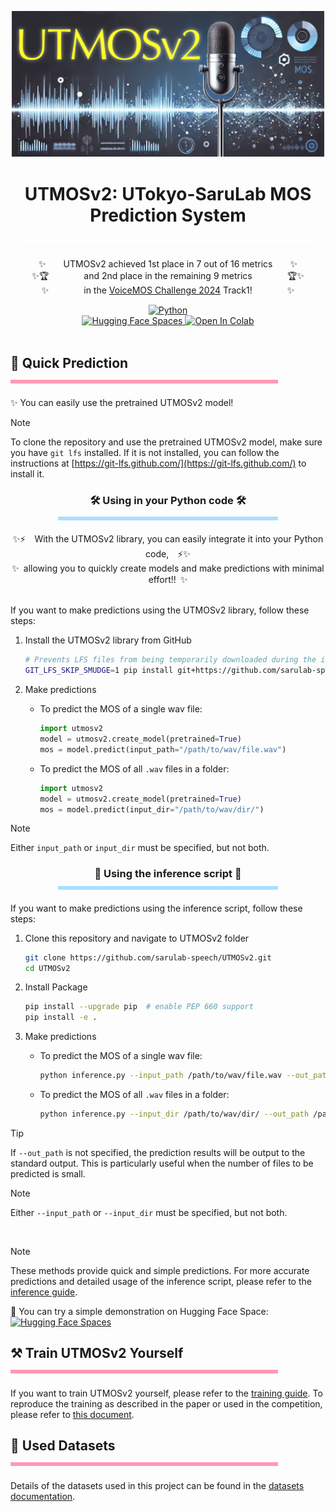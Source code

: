 <p align="center">
  <img src="docs/image/utmosv2.PNG" alt="utmosv2" width=500>
</p>

<h1 align="center">
  UTMOSv2: UTokyo-SaruLab MOS Prediction System
  <a href="https://github.com/sarulab-speech/UTMOSv2">
    <img width="94%" height="5px" src="docs/image/titleLine.svg">
  </a>
</h1>

<p align="center">
  ✨&emsp;&emsp;UTMOSv2 achieved 1st place in 7 out of 16 metrics&emsp;&emsp;✨<br>
  ✨🏆&emsp;&emsp;&emsp;&emsp;and 2nd place in the remaining 9 metrics&emsp;&emsp;&emsp;&emsp;🏆✨<br>
  ✨&emsp;&emsp;&emsp;&emsp;in the <a href="https://sites.google.com/view/voicemos-challenge/past-challenges/voicemos-challenge-2024">VoiceMOS Challenge 2024</a> Track1!&emsp;&emsp;&emsp;&emsp;✨
</p>

<div align="center">
  <a target="_blank" href="https://www.python.org">
    <img src="https://img.shields.io/badge/python-3.9%20%7C%203.10%20%7C%203.11%20%7C%203.12-blue" alt="Python"/>
  </a>
</div>

<div  align="center">
  <a target="_blank" href="https://huggingface.co/spaces/sarulab-speech/UTMOSv2">
    <img src="https://img.shields.io/badge/%F0%9F%A4%97%20Hugging%20Face-Spaces-blue" alt="Hugging Face Spaces"/>
  </a>
  <a target="_blank" href="https://colab.research.google.com/github/sarulab-speech/UTMOSv2/blob/main/quickstart.ipynb">
    <img src="https://colab.research.google.com/assets/colab-badge.svg" alt="Open In Colab"/>
  </a>
</div>

<br>

<h2 align="left">
  <div>🚀 Quick Prediction</div>
  <a href="https://github.com/sarulab-speech/UTMOSv2/tree/main?tab=readme-ov-file#---quick-prediction--------">
    <img width="85%" height="6px" src="docs/image/line2.svg">
  </a>
</h2>

✨ You can easily use the pretrained UTMOSv2 model!

> [!NOTE]
> To clone the repository and use the pretrained UTMOSv2 model, make sure you have `git lfs` installed. If it is not installed, you can follow the instructions at [https://git-lfs.github.com/](https://git-lfs.github.com/) to install it.

<h3 align="center">
  <div>🛠️ Using in your Python code 🛠️</div>
  <a href="https://github.com/sarulab-speech/UTMOSv2/tree/doc-user-friendly-api?tab=readme-ov-file#--%EF%B8%8F-using-in-your-python-code-%EF%B8%8F--------">
    <img width="70%" height="6px" src="docs/image/line3.svg">
  </a>
</h3>

<div align="center">
✨⚡️&emsp;With the UTMOSv2 library, you can easily integrate it into your Python code,&emsp;⚡️✨<br>
✨&ensp;allowing you to quickly create models and make predictions with minimal effort!!&ensp;✨
</div>

<br>

If you want to make predictions using the UTMOSv2 library, follow these steps:

1. Install the UTMOSv2 library from GitHub

   ```bash
   # Prevents LFS files from being temporarily downloaded during the installation process
   GIT_LFS_SKIP_SMUDGE=1 pip install git+https://github.com/sarulab-speech/UTMOSv2.git
   ```

2. Make predictions
   - To predict the MOS of a single wav file:

      ```python
      import utmosv2
      model = utmosv2.create_model(pretrained=True)
      mos = model.predict(input_path="/path/to/wav/file.wav")
      ```

   - To predict the MOS of all `.wav` files in a folder:
  
      ```python
      import utmosv2
      model = utmosv2.create_model(pretrained=True)
      mos = model.predict(input_dir="/path/to/wav/dir/")
      ```

> [!NOTE]
> Either `input_path` or `input_dir` must be specified, but not both.

<h3 align="center">
  <div>📜 Using the inference script 📜</div>
  <a href="https://github.com/sarulab-speech/UTMOSv2/tree/doc-user-friendly-api?tab=readme-ov-file#---using-the-inference-script---------">
    <img width="70%" height="6px" src="docs/image/line3.svg">
  </a>
</h3>

If you want to make predictions using the inference script, follow these steps:

1. Clone this repository and navigate to UTMOSv2 folder

   ```bash
   git clone https://github.com/sarulab-speech/UTMOSv2.git
   cd UTMOSv2
   ```

2. Install Package

   ```bash
   pip install --upgrade pip  # enable PEP 660 support
   pip install -e .
   ```

3. Make predictions
   - To predict the MOS of a single wav file:

      ```bash
      python inference.py --input_path /path/to/wav/file.wav --out_path /path/to/output/file.csv
      ```

   - To predict the MOS of all `.wav` files in a folder:

      ```bash
      python inference.py --input_dir /path/to/wav/dir/ --out_path /path/to/output/file.csv
      ```

> [!TIP]
> If `--out_path` is not specified, the prediction results will be output to the standard output. This is particularly useful when the number of files to be predicted is small.

> [!NOTE]
> Either `--input_path` or `--input_dir` must be specified, but not both.

<br>

> [!NOTE]
> These methods provide quick and simple predictions. For more accurate predictions and detailed usage of the inference script, please refer to the [inference guide](docs/inference.md).

🤗 You can try a simple demonstration on Hugging Face Space:
<a href="https://huggingface.co/spaces/sarulab-speech/UTMOSv2">
  <img src="https://img.shields.io/badge/%F0%9F%A4%97%20Hugging%20Face-Spaces-blue" alt="Hugging Face Spaces" align="top">
</a>

<h2 align="left">
  <div>⚒️ Train UTMOSv2 Yourself</div>
  <a href="https://github.com/sarulab-speech/UTMOSv2/tree/main?tab=readme-ov-file#--%EF%B8%8F-train-utmosv2-yourself--------">
    <img width="85%" height="6px" src="docs/image/line2.svg">
  </a>
</h2>

If you want to train UTMOSv2 yourself, please refer to the [training guide](docs/training.md). To reproduce the training as described in the paper or used in the competition, please refer to [this document](docs/reproduction.md).

<h2 align="left">
  <div>📂 Used Datasets</div>
  <a href="https://github.com/sarulab-speech/UTMOSv2/tree/main?tab=readme-ov-file#---used-datasets--------">
    <img width="85%" height="6px" src="docs/image/line2.svg">
  </a>
</h2>

Details of the datasets used in this project can be found in the [datasets documentation](docs/datasets.md).

